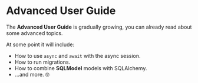 # Advanced User Guide

The **Advanced User Guide** is gradually growing, you can already read about some advanced topics.

At some point it will include:

* How to use `async` and `await` with the async session.
* How to run migrations.
* How to combine **SQLModel** models with SQLAlchemy.
* ...and more. 🤓
